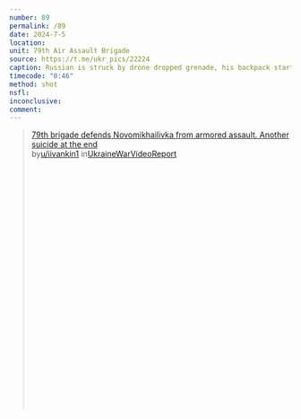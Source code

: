 ```yaml
---
number: 89
permalink: /89
date: 2024-7-5
location: 
unit: 79th Air Assault Brigade
source: https://t.me/ukr_pics/22224
caption: Russian is struck by drone dropped grenade, his backpack starts to emit a lot of smoke. Shoots himself in the head with rifle
timecode: "0:46"
method: shot
nsfl: 
inconclusive: 
comment: 
---
```

<blockquote class="reddit-embed-bq" style="height:500px" data-embed-height="566"><a href="https://www.reddit.com/r/UkraineWarVideoReport/comments/1dw29xs/79th_brigade_defends_novomikhailivka_from_armored/">79th brigade defends Novomikhailivka from armored assault. Another suicide at the end</a><br> by<a href="https://www.reddit.com/user/iivankin1/">u/iivankin1</a> in<a href="https://www.reddit.com/r/UkraineWarVideoReport/">UkraineWarVideoReport</a></blockquote><script async="" src="https://embed.reddit.com/widgets.js" charset="UTF-8"></script>